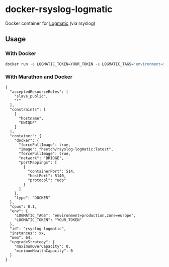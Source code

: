 # docker-rsyslog-logmatic

Docker container for [Logmatic](https://logmatic.io) (via rsyslog)

## Usage

### With Docker
```bash
docker run -e LOGMATIC_TOKEN=YOUR_TOKEN -e LOGMATIC_TAGS="environment=staging,zone=europe" heetch/rsyslog-logmatic
```

### With Marathon and Docker

```
{
  "acceptedResourceRoles": [
    "slave_public",
    "*"
  ],
  "constraints": [
    [
      "hostname",
      "UNIQUE"
    ]
  ],
  "container": {
    "docker": {
      "forcePullImage": true,
      "image": "heetch/rsyslog-logmatic:latest",
      "forcePullImage": true,
      "network": "BRIDGE",
      "portMappings": [
        {
          "containerPort": 514,
          "hostPort": 5140,
          "protocol": "udp"
        }
      ]
    },
    "type": "DOCKER"
  },
  "cpus": 0.1,
  "env": {
    "LOGMATIC_TAGS": "environment=production,zone=europe",
    "LOGMATIC_TOKEN": "YOUR_TOKEN"
  },
  "id": "rsyslog-logmatic",
  "instances": xx,
  "mem": 64,
  "upgradeStrategy": {
    "maximumOverCapacity": 0,
    "minimumHealthCapacity": 0
  }
}
```

